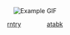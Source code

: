 ‎ ‎ ‎ ‎ 
‎ 
‎ 
<div align="center">
  
 
 

 
  ![Example GIF](https://files.catbox.moe/hic48w.png)

  [rntry‎](https://rentry.co/hypnomics)      ‎ ‎   ‎  ‎  ‎  ‎  ‎          ‎ ‎  ‎  ‎  ‎  ‎  ‎     [atabk](https://kanata.atabook.org/)
  
</div>
‎ 
‎ 
‎ 
